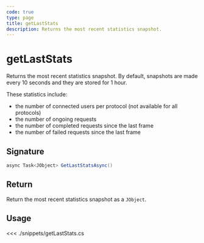 ```yaml
---
code: true
type: page
title: getLastStats
description: Returns the most recent statistics snapshot.
---
```


# getLastStats

Returns the most recent statistics snapshot.
By default, snapshots are made every 10 seconds and they are stored for 1 hour.

These statistics include:

- the number of connected users per protocol (not available for all protocols)
- the number of ongoing requests
- the number of completed requests since the last frame
- the number of failed requests since the last frame

## Signature

```csharp
async Task<JObject> GetLastStatsAsync()
```

## Return

Return the most recent statistics snapshot as a `JObject`.

## Usage

<<< ./snippets/getLastStats.cs

